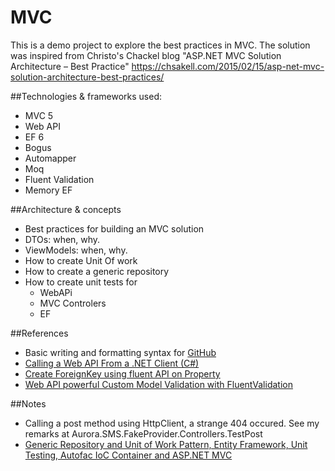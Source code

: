 # MVC
This is a demo project to explore the best practices in MVC. 
The solution was inspired from Christo's Chackel blog "ASP.NET MVC Solution Architecture – Best Practice"
https://chsakell.com/2015/02/15/asp-net-mvc-solution-architecture-best-practices/



##Technologies & frameworks used:
- MVC 5
- Web API
- EF 6
- Bogus
- Automapper
- Moq
- Fluent Validation
- Memory EF


##Architecture & concepts
- Best practices for building an MVC solution
- DTOs: when, why.
- ViewModels: when, why.
- How to create Unit Of work
- How to create a generic repository
- How to create unit tests for
  - WebAPi
  - MVC Controlers
  - EF

##References
- Basic writing and formatting syntax for [GitHub](https://help.github.com/articles/basic-writing-and-formatting-syntax/)
- [Calling a Web API From a .NET Client (C#)](https://www.asp.net/web-api/overview/advanced/calling-a-web-api-from-a-net-client)
- [Create ForeignKey using fluent API on Property](http://www.entityframeworktutorial.net/code-first/configure-one-to-many-relationship-in-code-first.aspx)
- [Web API powerful Custom Model Validation with FluentValidation](https://chsakell.com/2015/01/17/web-api-powerful-custom-model-validation-with-fluentvalidation/)

##Notes
- Calling a post method using HttpClient, a strange 404 occured. See my remarks at Aurora.SMS.FakeProvider.Controllers.TestPost
- [Generic Repository and Unit of Work Pattern, Entity Framework, Unit Testing, Autofac IoC Container and ASP.NET MVC](http://techbrij.com/unit-testing-asp-net-mvc-controller-service)
